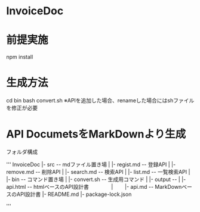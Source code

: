 # InvoiceDoc

# 前提実施
npm install

# 生成方法
cd bin
bash convert.sh
※APIを追加した場合、renameした場合にはshファイルを修正が必要


# API DocumetsをMarkDownより生成
フォルダ構成

'''
InvoiceDoc 
        |- src -- mdファイル置き場 
        |     |- regist.md -- 登録API
        |     |- remove.md -- 削除API
        |     |- search.md -- 検索API
        |     |- list.md   -- 一覧検索API
        |
        |- bin -- コマンド置き場
        |     |- convert.sh -- 生成用コマンド
        |
        |- output -- 
        |     |- api.html -- htmlベースのAPI設計書
　　　　|　　
        |- api.md -- MarkDownベースのAPI設計書
        |- README.md
        |- package-lock.json

'''
